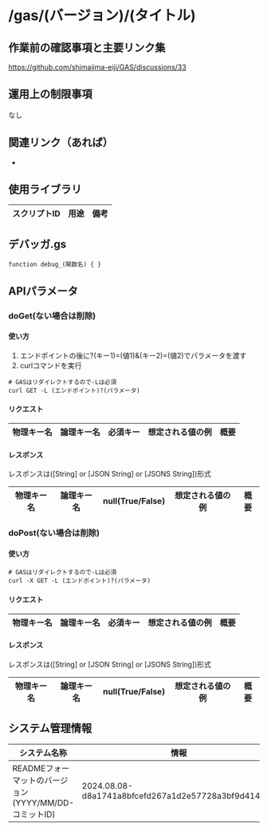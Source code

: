 # /gas/(バージョン)/(タイトル)

## 作業前の確認事項と主要リンク集
https://github.com/shimajima-eiji/GAS/discussions/33

## 運用上の制限事項
なし

## 関連リンク（あれば）
- []()

## 使用ライブラリ
| スクリプトID | 用途 | 備考 |
| ----------- | ---- | --- |

## デバッガ.gs
`function debug_(関数名) { }`

## APIパラメータ
### doGet(ない場合は削除)
#### 使い方
1. エンドポイントの後に?(キー1)=(値1)&(キー2)=(値2)でパラメータを渡す
2. curlコマンドを実行

```
# GASはリダイレクトするので-Lは必須
curl GET -L (エンドポイント)?(パラメータ)
```

#### リクエスト
| 物理キー名 | 論理キー名 | 必須キー | 想定される値の例 | 概要 |
| -------- | -------- | ------- | ------------ | --- |

#### レスポンス
レスポンスは([String] or [JSON String] or [JSONS String])形式

| 物理キー名 | 論理キー名 | null(True/False) | 想定される値の例 | 概要 |
| -------- | -------- | ---------------- | ------------ | --- |

### doPost(ない場合は削除)
#### 使い方
```
# GASはリダイレクトするので-Lは必須
curl -X GET -L (エンドポイント)?(パラメータ)
```

#### リクエスト
| 物理キー名 | 論理キー名 | 必須キー | 想定される値の例 | 概要 |
| -------- | -------- | ------- | ------------ | --- |

#### レスポンス
レスポンスは([String] or [JSON String] or [JSONS String])形式

| 物理キー名 | 論理キー名 | null(True/False) | 想定される値の例 | 概要 |
| -------- | -------- | ------- | ------------ | --- |

## システム管理情報
| システム名称 | 情報 |
| --------- | ---- |
| READMEフォーマットのバージョン(YYYY/MM/DD-コミットID) | 2024.08.08-d8a1741a8bfcefd267a1d2e57728a3bf9d414787 |

